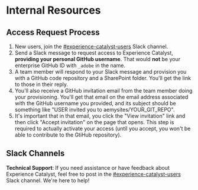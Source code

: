 # Internal Resources

## Access Request Process

1. New users, join the [#experience-catalyst-users](https://adobe.enterprise.slack.com/archives/experience-catalyst-users) Slack channel.
2. Send a Slack message to request access to Experience Catalyst, **providing your personal GitHub username**. That would **not** be your enterprise GitHub ID with `_adobe` in the name.
3. A team member will respond to your Slack message and provision you with a GitHub code repository and a SharePoint folder. You'll get the link to those in their reply.
4. You'll also receive a GitHub invitation email from the team member doing your provisioning. You'll get that email on the email address associated with the GitHub username you provided, and its subject should be something like "USER invited you to aemysites/YOUR_GIT_REPO".
5. It's important that in that email, you click the "View invitation" link and then click "Accept invitation" on the page that opens. This step is required to actually activate your access (until you accept, you won't be able to contribute to the GtiHub repository).

## Slack Channels

**Technical Support**: If you need assistance or have feedback about Experience Catalyst, feel free to post in the [#experience-catalyst-users](https://adobe.enterprise.slack.com/archives/experience-catalyst-users) Slack channel. We're here to help!

